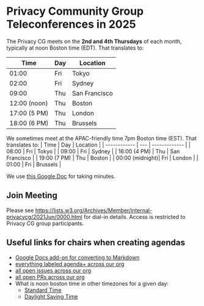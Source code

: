 # Privacy Community Group Teleconferences in 2025

The Privacy CG meets on the **2nd and 4th Thursdays** of each month, typically at
noon Boston time (EDT). That translates to:

| Time         | Day    | Location      |
| ------------ | ------ | ------------- |
| 01:00        | Fri | Tokyo         |
| 02:00        | Fri | Sydney        |
| 09:00        | Thu | San Francisco |
| 12:00 (noon) | Thu | Boston        |
| 17:00 (5 PM) | Thu | London        |
| 18:00 (6 PM) | Thu | Brussels      |

We sometimes meet at the APAC-friendly time 7pm Boston time (EST). That translates to:
| Time         | Day | Location      |
| ------------ | --- | ------------- |
| 08:00        | Fri | Tokyo         |
| 09:00        | Fri | Sydney        |
| 16:00 (4 PM) | Thu | San Francisco |
| 19:00 (7 PM) | Thu | Boston        |
| 00:00 (midnight)| Fri | London     |
| 01:00 | Fri | Brussels      |

We use [this Google Doc](https://docs.google.com/document/d/1jxqW4kvGdclIWsOlWMXWLGpwu1wOorST2Ol6vJKAjDE/edit) for taking minutes.

## Join Meeting
Please see https://lists.w3.org/Archives/Member/internal-privacycg/2021Jun/0000.html for dial-in details. Access is restricted to Privacy CG group participants.

## Useful links for chairs when creating agendas

* [Google Docs add-on for converting to Markdown](https://gsuite.google.com/marketplace/app/docs_to_markdown/700168918607)
* [everything labeled agenda+ across our org](https://github.com/search?q=org%3Aprivacycg+label%3Aagenda%2B&unscoped_q=label%3Aagenda%2B)
* [all open issues across our org](https://github.com/search?q=org%3Aprivacycg+is%3Aissue+is%3Aopen)
* [all open PRs across our org](https://github.com/search?q=org%3Aprivacycg+is%3Apr+is%3Aopen)
* What is noon boston time in other timezones for a given day:
  * [Standard Time](https://www.timeanddate.com/worldclock/converter.html?iso=20250313T160000&p1=43&p2=248&p3=240&p4=224&p5=136&p6=48)
  * [Daylight Saving Time](https://www.timeanddate.com/worldclock/converter.html?iso=20250522T160000&p1=43&p2=248&p3=240&p4=224&p5=136&p6=48)
